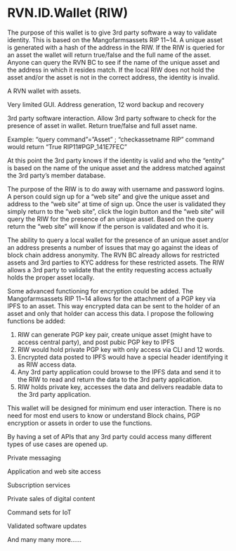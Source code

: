 # RVN.ID.Wallet (RIW)

The purpose of this wallet is to give 3rd party software a way to validate identity.  This is based on the Mangofarmsassets RIP 11~14.  A unique asset is generated with a 
hash of the address in the RIW.  If the RIW is queried for an asset the wallet will return true/false and the full name of the asset.  Anyone can query the RVN BC to see 
if the name of the unique asset and the address in which it resides match.  If the local RIW does not hold the asset and/or the asset is not in the correct address, the 
identity is invalid.

A RVN wallet with assets.

Very limited GUI.  Address generation, 12 word backup and recovery

3rd party software interaction. Allow 3rd party software to check for the presence of asset in wallet.  Return true/false and full asset name.  

Example:  “query command”=”Asset” ;  “checkassetname RIP” command would return “True RIP11#PGP_141E7FEC”

At this point the 3rd party knows if the identity is valid and who the “entity” is based on the name of the unique asset and the address matched against the 3rd party’s 
member database. 

The purpose of the RIW is to do away with username and password logins.  A person could sign up for a “web site” and give the unique asset and address to the “web site” 
at time of sign up.  Once the user is validated they simply return to the “web site”, click the login button and the “web site” will query the RIW for the presence of an 
unique asset.  Based on the query return the “web site” will know if the person is validated and who it is.

The ability to query a local wallet for the presence of an unique asset and/or an address presents a number of issues that may go against the ideas of block chain address 
anonymity.  The RVN BC already allows for restricted assets and 3rd parties to KYC address for these restricted assets.  The RIW allows a 3rd party to validate that the 
entity requesting access actually holds the proper asset locally.  

Some advanced functioning for encryption could be added.  The Mangofarmsassets RIP 11~14 allows for the attachment of a PGP key via IPFS to an asset.  This way encrypted 
data can be sent to the holder of an asset and only that holder can access this data.  I propose the following functions be added:

1.	RIW can generate PGP key pair, create unique asset (might have to access central party), and post pubic PGP key to IPFS
2.	RIW would hold private PGP key with only access via CLI and 12 words.
3.	Encrypted data posted to IPFS would have a special header identifying it as RIW access data.
4.	Any 3rd party application could browse to the IPFS data and send it to the RIW to read and return the data to the 3rd party application.
5.	RIW holds private key, accesses the data and delivers readable data to the 3rd party application.


This wallet will be designed for minimum end user interaction.  There is no need for most end users to know or understand Block chains, PGP encryption or assets in order 
to use the functions.

By having a set of APIs that any 3rd party could access many different types of use cases are opened up.

Private messaging

Application and web site access

Subscription services

Private sales of digital content

Command sets for IoT

Validated software updates

And many many more…… 
